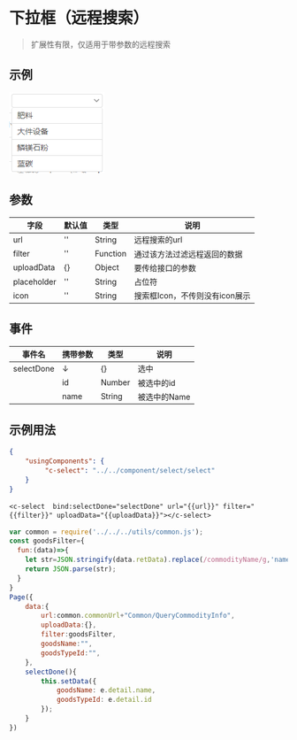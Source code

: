 # 下拉框（远程搜索）

> 扩展性有限，仅适用于带参数的远程搜索



## 示例
![示例](../img/select.png)

## 参数
|  字段   | 默认值  |  类型  | 说明 |
|  ----  | ----  |  ----  | ----  |
| url  | '' | String | 远程搜索的url  |
| filter  | '' | Function | 通过该方法过滤远程返回的数据  |
| uploadData  | {} | Object | 要传给接口的参数  |
| placeholder  | '' | String | 占位符  |
| icon  | '' | String | 搜索框Icon，不传则没有icon展示  |

## 事件
|  事件名   | 携带参数  |  类型  | 说明 |
|  ----     | ----  |  ----  | ----  |
| selectDone | ↓| {} | 选中  |
|  | id| Number | 被选中的id  |
|  | name | String | 被选中的Name  |


## 示例用法

```json
{
	"usingComponents": {
         "c-select": "../../component/select/select"
	}
}
```

```wxml
<c-select  bind:selectDone="selectDone" url="{{url}}" filter="{{filter}}" uploadData="{{uploadData}}"></c-select>
```

```js
var common = require('../../../utils/common.js');
const goodsFilter={
  fun:(data)=>{
    let str=JSON.stringify(data.retData).replace(/commodityName/g,'name');
    return JSON.parse(str);
  }
}
Page({
    data:{
        url:common.commonUrl+"Common/QueryCommodityInfo",
        uploadData:{},
        filter:goodsFilter,
        goodsName:"",
        goodsTypeId:"",
    },
	selectDone(){
        this.setData({
            goodsName: e.detail.name,
            goodsTypeId: e.detail.id
        });
    }
})
```
